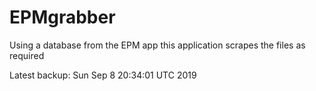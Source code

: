 # EPMgrabber
Using a database from the EPM app this application scrapes the files as required


Latest backup: Sun Sep 8 20:34:01 UTC 2019
